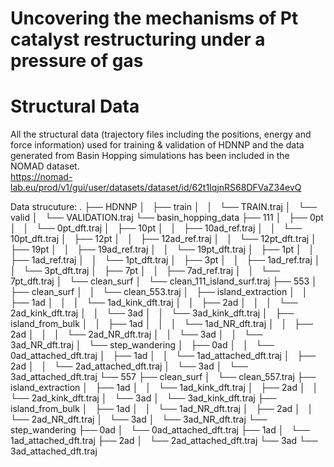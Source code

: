 # Uncovering the mechanisms of Pt catalyst restructuring under a pressure of gas

# Structural Data
All the structural data (trajectory files including the positions, energy and force information) used for training & validation of HDNNP and the data  generated from Basin Hopping simulations has been included in the NOMAD dataset.  
https://nomad-lab.eu/prod/v1/gui/user/datasets/dataset/id/62t1IqjnRS68DFVaZ34evQ

Data strucuture:
.
├── HDNNP
│   ├── train
│   │   └── TRAIN.traj
│   └── valid
│       └── VALIDATION.traj
└── basin_hopping_data
    ├── 111
    │   ├── 0pt
    │   │   └── 0pt_dft.traj
    │   ├── 10pt
    │   │   ├── 10ad_ref.traj
    │   │   └── 10pt_dft.traj
    │   ├── 12pt
    │   │   ├── 12ad_ref.traj
    │   │   └── 12pt_dft.traj
    │   ├── 19pt
    │   │   ├── 19ad_ref.traj
    │   │   └── 19pt_dft.traj
    │   ├── 1pt
    │   │   ├── 1ad_ref.traj
    │   │   └── 1pt_dft.traj
    │   ├── 3pt
    │   │   ├── 1ad_ref.traj
    │   │   └── 3pt_dft.traj
    │   ├── 7pt
    │   │   ├── 7ad_ref.traj
    │   │   └── 7pt_dft.traj
    │   └── clean_surf
    │       └── clean_111_island_surf.traj
    ├── 553
    │   ├── clean_surf
    │   │   └── clean_553.traj
    │   ├── island_extraction
    │   │   ├── 1ad
    │   │   │   └── 1ad_kink_dft.traj
    │   │   ├── 2ad
    │   │   │   └── 2ad_kink_dft.traj
    │   │   └── 3ad
    │   │       └── 3ad_kink_dft.traj
    │   ├── island_from_bulk
    │   │   ├── 1ad
    │   │   │   └── 1ad_NR_dft.traj
    │   │   ├── 2ad
    │   │   │   └── 2ad_NR_dft.traj
    │   │   └── 3ad
    │   │       └── 3ad_NR_dft.traj
    │   └── step_wandering
    │       ├── 0ad
    │       │   └── 0ad_attached_dft.traj
    │       ├── 1ad
    │       │   └── 1ad_attached_dft.traj
    │       ├── 2ad
    │       │   └── 2ad_attached_dft.traj
    │       └── 3ad
    │           └── 3ad_attached_dft.traj
    └── 557
        ├── clean_surf
        │   └── clean_557.traj
        ├── island_extraction
        │   ├── 1ad
        │   │   └── 1ad_kink_dft.traj
        │   ├── 2ad
        │   │   └── 2ad_kink_dft.traj
        │   └── 3ad
        │       └── 3ad_kink_dft.traj
        ├── island_from_bulk
        │   ├── 1ad
        │   │   └── 1ad_NR_dft.traj
        │   ├── 2ad
        │   │   └── 2ad_NR_dft.traj
        │   └── 3ad
        │       └── 3ad_NR_dft.traj
        └── step_wandering
            ├── 0ad
            │   └── 0ad_attached_dft.traj
            ├── 1ad
            │   └── 1ad_attached_dft.traj
            ├── 2ad
            │   └── 2ad_attached_dft.traj
            └── 3ad
                └── 3ad_attached_dft.traj
